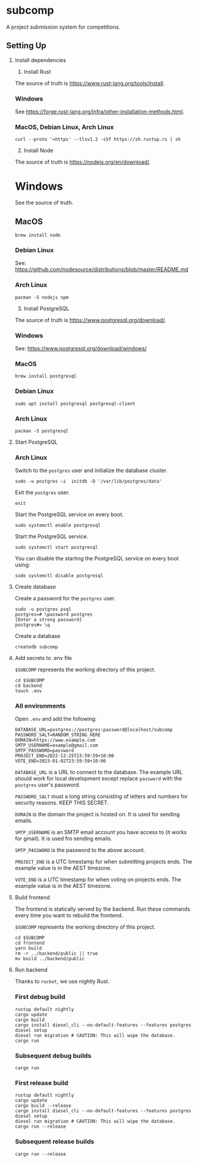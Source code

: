 # subcomp
A project submission system for competitions.


## Setting Up

1. Install dependencies

    1. Install Rust

    The source of truth is https://www.rust-lang.org/tools/install.

    ### Windows

    See https://forge.rust-lang.org/infra/other-installation-methods.html.

    ### MacOS, Debian Linux, Arch Linux

    ```
    curl --proto '=https' --tlsv1.2 -sSf https://sh.rustup.rs | sh
    ```


    2. Install Node

    The source of truth is https://nodejs.org/en/download/.

    # Windows

    See the source of truth.

    ## MacOS

    ```
    brew install node
    ```

    ### Debian Linux

    See: https://github.com/nodesource/distributions/blob/master/README.md

    ### Arch Linux

    ```
    pacman -S nodejs npm
    ```


    3. Install PostgreSQL

    The source of truth is https://www.postgresql.org/download/.

    ### Windows

    See: https://www.postgresql.org/download/windows/

    ### MacOS

    ```
    brew install postgresql
    ```

    ### Debian Linux

    ```
    sudo apt install postgresql postgresql-client
    ```

    ### Arch Linux
    
    ```
    pacman -S postgresql
    ```


2. Start PostgreSQL

    ### Arch Linux

    Switch to the `postgres` user and initialize the database cluster.

    ```
    sudo -u postgres –i  initdb -D '/var/lib/postgres/data'
    ```

    Exit the `postgres` user.
    
    ```
    exit
    ```

    Start the PostgreSQL service on every boot.
    
    ```
    sudo systemctl enable postgresql
    ```

    Start the PostgreSQL service.

    ```
    sudo systemctl start postgresql
    ```

    You can disable the starting the PostgreSQL service on every boot using:

    ```
    sudo systemctl disable postgresql
    ```


3. Create database

    Create a password for the `postgres` user.

    ```
    sudo -u postgres psql
    postgres=# \password postgres
    [Enter a strong password]
    postgres#= \q
    ```

    Create a database

    ```
    createdb subcomp
    ```


4. Add secrets to .env file

    `$SUBCOMP` represents the working directory of this project.

    ```
    cd $SUBCOMP
    cd backend
    touch .env
    ```

    ### All environments

    Open `.env` and add the following:
    
    ```
    DATABASE_URL=postgres://postgres:password@localhost/subcomp
    PASSWORD_SALT=RANDOM_STRING_HERE
    DOMAIN=https://www.example.com
    SMTP_USERNAME=example@gmail.com
    SMTP_PASSWORD=password
    PROJECT_END=2022-12-25T23:59:59+10:00
    VOTE_END=2023-01-02T23:59:59+10:00
    ```

    `DATABASE_URL` is a URL to connect to the database. The example URL should work for local development except replace `password` with the `postgres` user's password.

    `PASSWORD_SALT` must a long string consisting of letters and numbers for security reasons. KEEP THIS SECRET.

    `DOMAIN` is the domain the project is hosted on. It is used for sending emails.

    `SMTP_USERNAME` is an SMTP email account you have access to (it works for gmail). It is used fro sending emails.

    `SMTP_PASSWORD` is the password to the above account.

    `PROJECT_END` is a UTC timestamp for when submitting projects ends. The example value is in the AEST timezone.

    `VOTE_END` is a UTC timestamp for when voting on projects ends. The example value is in the AEST timezone.


4. Build frontend

    The frontend is statically served by the backend. Run these commands every time you want to rebuild the frontend.

    `$SUBCOMP` represents the working directory of this project.

    ```
    cd $SUBCOMP
    cd frontend
    yarn build
    rm -r ../backend/public || true
    mv build ../backend/public
    ```


3. Run backend

    Thanks to `rocket`, we use nightly Rust.

    ### First debug build

    ```
    rustup default nightly
    cargo update
    cargo build
    cargo install diesel_cli --no-default-features --features postgres
    diesel setup
    diesel run migration # CAUTION: This will wipe the database.
    cargo run
    ```

    ### Subsequent debug builds

    ```
    cargo run
    ```

    ### First release build

    ```
    rustup default nightly
    cargo update
    cargo build --release
    cargo install diesel_cli --no-default-features --features postgres
    diesel setup
    diesel run migration # CAUTION: This will wipe the database.
    cargo run --release
    ```

    ### Subsequent release builds

    ```
    cargo run --release
    ```
